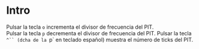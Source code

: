 # Intro

Pulsar la tecla `o` incrementa el divisor de frecuencia del PIT.  
Pulsar la tecla `p` decrementa el divisor de frecuencia del PIT.
Pulsar la tecla `^`` (dcha de la `p` en teclado español) muestra el número de ticks del PIT.

